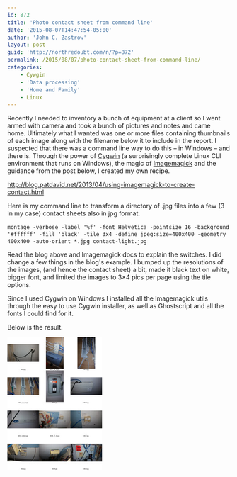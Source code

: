 ```yaml
---
id: 872
title: 'Photo contact sheet from command line'
date: '2015-08-07T14:47:54-05:00'
author: 'John C. Zastrow'
layout: post
guid: 'http://northredoubt.com/n/?p=872'
permalink: /2015/08/07/photo-contact-sheet-from-command-line/
categories:
    - Cywgin
    - 'Data processing'
    - 'Home and Family'
    - Linux
---
```


Recently I needed to inventory a bunch of equipment at a client so I went armed with camera and took a bunch of pictures and notes and came home. Ultimately what I wanted was one or more files containing thumbnails of each image along with the filename below it to include in the report. I suspected that there was a command line way to do this – in Windows – and there is. Through the power of [Cygwin](https://www.cygwin.com/) (a surprisingly complete Linux CLI environment that runs on Windows), the magic of [Imagemagick](http://studio.imagemagick.org/script/index.php) and the guidance from the post below, I created my own recipe.

<http://blog.patdavid.net/2013/04/using-imagemagick-to-create-contact.html>

Here is my command line to transform a directory of .jpg files into a few (3 in my case) contact sheets also in jpg format.

```
montage -verbose -label '%f' -font Helvetica -pointsize 16 -background '#ffffff' -fill 'black' -tile 3x4 -define jpeg:size=400x400 -geometry 400x400 -auto-orient *.jpg contact-light.jpg
```

Read the blog above and Imagemagick docs to explain the switches. I did change a few things in the blog's example. I bumped up the resolutions of the images, (and hence the contact sheet) a bit, made it black text on white, bigger font, and limited the images to 3×4 pics per page using the tile options.

Since I used Cygwin on Windows I installed all the Imagemagick utils through the easy to use Cygwin installer, as well as Ghostscript and all the fonts I could find for it.

Below is the result.

[![contact-dark2-2b](https://raw.githubusercontent.com/johnzastrow/johnzastrow.github.io/master/assets/uploads/2015/08/contact-dark2-2b-214x300.jpg)](https://raw.githubusercontent.com/johnzastrow/johnzastrow.github.io/master/assets/uploads/2015/08/contact-dark2-2b.jpg)